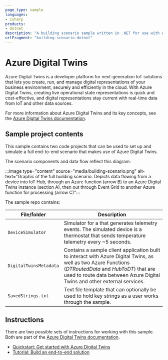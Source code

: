 ```yaml
---
page_type: sample
languages:
- csharp
products:
- dotnet
description: "A building scenario sample written in .NET for use with Azure Digital Twins"
urlFragment: "building-scenario-dotnet"
---
```


# Azure Digital Twins

Azure Digital Twins is a developer platform for next-generation IoT solutions that lets you create, run, and manage digital representations of your business environment, securely and efficiently in the cloud. With Azure Digital Twins, creating live operational state representations is quick and cost-effective, and digital representations stay current with real-time data from IoT and other data sources.

For more information about Azure Digital Twins and its key concepts, see the [Azure Digital Twins documentation](https://docs.microsoft.com/azure/digital-twins/).

## Sample project contents

This sample contains two code projects that can be used to set up and simulate a full end-to-end scenario that makes use of Azure Digital Twins.

The scenario components and data flow reflect this diagram:

:::image type="content" source="media/building-scenario.png" alt-text="Graphic of the full building scenario. Depicts data flowing from a device into IoT Hub, through an Azure function (arrow B) to an Azure Digital Twins instance (section A), then out through Event Grid to another Azure function for processing (arrow C)":::

The sample repo contains:

| File/folder | Description |
| --- | --- |
| `DeviceSimulator` | Simulator for a that generates telemetry events. The simulated device is a thermostat that sends temperature telemetry every ~5 seconds. |
| `DigitalTwinsMetadata` | Contains a sample client application built to interact with Azure Digital Twins, as well as two Azure Functions (*DTRoutedData* and *HubToDT*) that are used to route data between Azure Digital Twins and other external services. |
| `SavedStrings.txt` | Text file template that can optionally be used to hold key strings as a user works through the sample. |

## Instructions

There are two possible sets of instructions for working with this sample. Both are part of the [Azure Digital Twins documentation](https://docs.microsoft.com/azure/digital-twins/).
* [Quickstart: Get started with Azure Digital Twins](https://docs.microsoft.com/azure/digital-twins/quickstart)
* [Tutorial: Build an end-to-end solution](https://docs.microsoft.com/azure/digital-twins/tutorial)